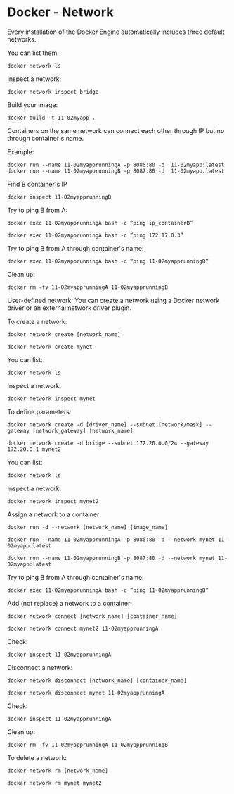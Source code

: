 # Docker - Network

Every installation of the Docker Engine automatically includes three default networks. 

You can list them:

`docker network ls`

Inspect a network:

`docker network inspect bridge`

Build your image:

`docker build -t 11-02myapp .`

Containers on the same network can connect each other through IP but no through container's name.

Example:

`docker run --name 11-02myapprunningA -p 8086:80 -d  11-02myapp:latest`
`docker run --name 11-02myapprunningB -p 8087:80 -d  11-02myapp:latest`

Find B container's IP

`docker inspect 11-02myapprunningB`

Try to ping B from A:

`docker exec 11-02myapprunningA bash -c “ping ip_containerB”`

`docker exec 11-02myapprunningA bash -c “ping 172.17.0.3”`

Try to ping B from A through container's name: 

`docker exec 11-02myapprunningA bash -c “ping 11-02myapprunningB”`

Clean up:

`docker rm -fv 11-02myapprunningA 11-02myapprunningB`

User-defined network: You can create a network using a Docker network driver or an external network driver plugin.

To create a network:

`docker network create [network_name]`

`docker network create mynet`

You can list:

`docker network ls`

Inspect a network:

`docker network inspect mynet`

To define parameters:

`docker network create -d [driver_name] --subnet [network/mask] --gateway [network_gateway] [network_name]`

`docker network create -d bridge --subnet 172.20.0.0/24 --gateway 172.20.0.1 mynet2`

You can list:

`docker network ls`

Inspect a network:

`docker network inspect mynet2`

Assign a network to a container:

`docker run -d --network [network_name] [image_name]`

`docker run --name 11-02myapprunningA -p 8086:80 -d --network mynet 11-02myapp:latest`

`docker run --name 11-02myapprunningB -p 8087:80 -d --network mynet 11-02myapp:latest`

Try to ping B from A through container's name: 

`docker exec 11-02myapprunningA bash -c “ping 11-02myapprunningB”`

Add (not replace) a network to a container:

`docker network connect [network_name] [container_name]`

`docker network connect mynet2 11-02myapprunningA`

Check:

`docker inspect 11-02myapprunningA`

Disconnect a network:

`docker network disconnect [network_name] [container_name]`

`docker network disconnect mynet 11-02myapprunningA`

Check:

`docker inspect 11-02myapprunningA`

Clean up:

`docker rm -fv 11-02myapprunningA 11-02myapprunningB`

To delete a network:

`docker network rm [network_name]`

`docker network rm mynet mynet2`
